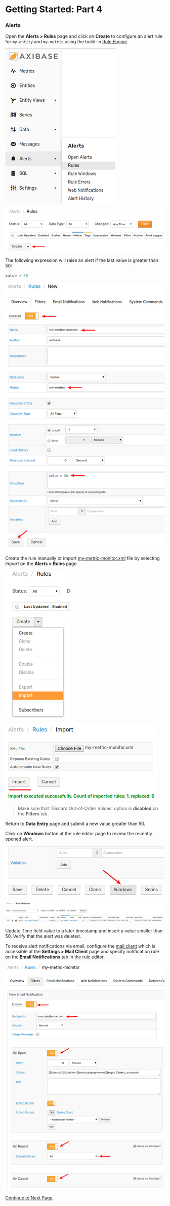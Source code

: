 # Getting Started: Part 4

### Alerts

Open the **Alerts > Rules** page and click on **Create** to configure an alert rule for `my-entity` and `my-metric` using the build-in [Rule Engine](../rule-engine).

![](resources/getting-started-4_1.png)

![](resources/getting-started-4_2.png)

The following expression will raise an alert if the last value is greater than 50:

```java
value > 50
```
![](resources/getting-started-4_3.png)

Create the rule manually or import [my-metric-monitor.xml](resources/my-metric-monitor.xml) file by selecting _Import_ on the **Alerts > Rules** page.

![](resources/getting-started-4_4.png)

![](resources/getting-started-4_5.png)

> Make sure that 'Discard Out-of-Order Values' option is **disabled** on the **Filters** tab.

Return to **Data Entry** page and submit a new value greater than 50.

Click on **Windows** button at the rule editor page to review the recently opened alert.

![](resources/getting-started-4_6.png)

![](resources/getting-started-4_7.png)

Update Time field value to a later timestamp and insert a value smaller than 50. Verify that the alert was deleted.

To receive alert notifications via email, configure the [mail client](../administration/setting-up-email-client.md) which is accessible at the **Settings > Mail Client** page and specify notification rule on the **Email Notifications** tab in the rule editor.

![](resources/getting-started-4_8.png)

[Continue to Next Page](getting-started-5.md).

